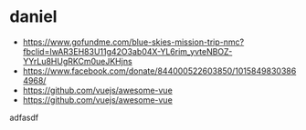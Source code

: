 # daniel

- https://www.gofundme.com/blue-skies-mission-trip-nmc?fbclid=IwAR3EH83U11g42O3ab04X-YL6rim_yvteNBOZ-YYrLu8HUgRKCm0ueJKHjns
- https://www.facebook.com/donate/844000522603850/10158498303864968/
- https://github.com/vuejs/awesome-vue
- https://github.com/vuejs/awesome-vue

adfasdf

